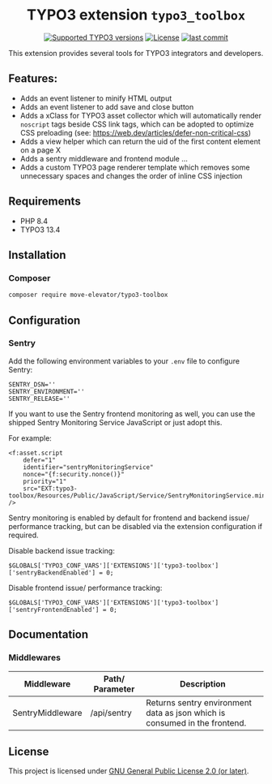 <div align="center">

# TYPO3 extension `typo3_toolbox`

[![Supported TYPO3 versions](https://badgen.net/badge/TYPO3/13/orange)]()
[![License](https://poser.pugx.org/move-elevator/typo3-toolbox/license)](LICENSE.md)
[![last commit](https://img.shields.io/github/last-commit/move-elevator/typo3-toolbox)](https://github.com/move-elevator/typo3-toolbox/commits)

</div>

This extension provides several tools for TYPO3 integrators and developers.

## Features:
- Adds an event listener to minify HTML output
- Adds an event listener to add save and close button
- Adds a xClass for TYPO3 asset collector which will automatically render `noscript` tags beside CSS link tags, which can be adopted to optimize CSS preloading (see: https://web.dev/articles/defer-non-critical-css)
- Adds a view helper which can return the uid of the first content element on a page X
- Adds a sentry middleware and frontend module ...
- Adds a custom TYPO3 page renderer template which removes some unnecessary spaces and changes the order of inline CSS injection

## Requirements

- PHP 8.4
- TYPO3 13.4

## Installation

### Composer

``` bash
composer require move-elevator/typo3-toolbox
```

## Configuration

### Sentry

Add the following environment variables to your `.env` file to configure Sentry:

```dotenv
SENTRY_DSN=''
SENTRY_ENVIRONMENT=''
SENTRY_RELEASE=''
```

If you want to use the Sentry frontend monitoring as well, you can use the shipped Sentry Monitoring Service JavaScript or just adopt this.

For example:

```
<f:asset.script
    defer="1"
    identifier="sentryMonitoringService"
    nonce="{f:security.nonce()}"
    priority="1"
    src="EXT:typo3-toolbox/Resources/Public/JavaScript/Service/SentryMonitoringService.min.js"
/>
```

Sentry monitoring is enabled by default for frontend and backend issue/ performance tracking, but can be disabled via the extension configuration if required.

Disable backend issue tracking:

```
$GLOBALS['TYPO3_CONF_VARS']['EXTENSIONS']['typo3-toolbox']['sentryBackendEnabled'] = 0;
```

Disable frontend issue/ performance tracking:

```
$GLOBALS['TYPO3_CONF_VARS']['EXTENSIONS']['typo3-toolbox']['sentryFrontendEnabled'] = 0;
```

## Documentation

### Middlewares

| Middleware            | Path/ Parameter   | Description                                                                |
|-----------------------|-------------------|----------------------------------------------------------------------------|
| SentryMiddleware      | /api/sentry       | Returns sentry environment data as json which is consumed in the frontend. |


## License

This project is licensed
under [GNU General Public License 2.0 (or later)](LICENSE.md).
